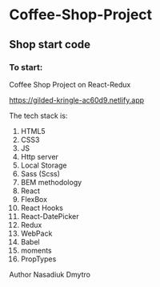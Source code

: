 # Coffee-Shop-Project

## Shop start code

### To start:
Coffee Shop Project on React-Redux

https://gilded-kringle-ac60d9.netlify.app

The tech stack is:

1. HTML5
2. CSS3
3. JS 
4. Http server
5. Local Storage 
6. Sass (Scss) 
7. BEM methodology
8. React
9. FlexBox
10. React Hooks
11. React-DatePicker
12. Redux
13. WebPack
14. Babel
15. moments
16. PropTypes

Author Nasadiuk Dmytro

